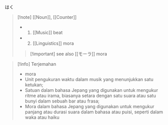 はく
>[!note] [[Noun]], [[Counter]]
> - 1. [[Music]]
>   beat
> - 2. [[Linguistics]]
>   mora
> > [!important] see also
> > [[モーラ]]
> >  mora

>[!info] Terjemahan
>- mora
>- Unit pengukuran waktu dalam musik yang menunjukkan satu ketukan;  
>- Satuan dalam bahasa Jepang yang digunakan untuk mengukur ritme atau irama, biasanya setara dengan satu suara atau satu bunyi dalam sebuah bar atau frasa;  
>- Mora dalam bahasa Jepang yang digunakan untuk mengukur panjang atau durasi suara dalam bahasa atau puisi, seperti dalam waka atau haiku